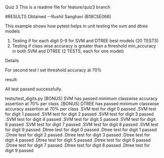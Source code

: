 Quiz 3
This is a readme file for feature/quiz3 branch

#RESULTS Obtained
--Rushil Sanghavi (B18CSE066)

This example shows how pytest helps in unit testing the svm and dtree models

1. Testing if for each digit 0-9 for SVM and DTREE best models (20 TESTS) 
2. Testing if class wise accuracy is greater than a threshold min_accuracy in both SVM and DTREE (2 TESTS, each for one model)


Details

For second test I set threshold accuracy at 70% 


result:

All test passed successfully.

tests/test_digits.py 
[BONUS] 	SVM has passed minimum classwise accuracy assertion at 70% per class
.[BONUS] 	 DTREE has passed minimum classwise accuracy assertion at 70% per class
.SVM test for digit 0 passed
.SVM test for digit 1 passed
.SVM test for digit 2 passed
.SVM test for digit 3 passed
.SVM test for digit 4 passed
.SVM test for digit 5 passed
.SVM test for digit 6 passed
.SVM test for digit 7 passed
.SVM test for digit 8 passed
.SVM test for digit 9 passed
.Dtree test for digit 0 passed
.Dtree test for digit 1 passed
.Dtree test for digit 2 passed
.Dtree test for digit 3 passed
.Dtree test for digit 4 passed
.Dtree test for digit 5 passed
.Dtree test for digit 6 passed
.Dtree test for digit 7 passed
.Dtree test for digit 8 passed
.Dtree test for digit 9 passed

  

